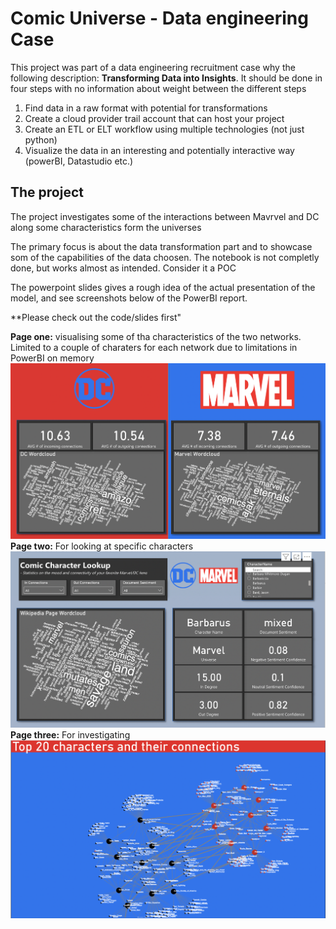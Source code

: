 # Comic Universe - Data engineering Case

This project was part of a data engineering recruitment case why the following description: **Transforming Data into Insights**. It should be done in four steps with no information about weight between the different steps
1. Find data in a raw format with potential for transformations
2. Create a cloud provider trail account that can host your project
3. Create an ETL or ELT workflow using multiple technologies (not just python)
4. Visualize the data in an interesting and potentially interactive way (powerBI, Datastudio etc.)

## The project

The project investigates some of the interactions between Mavrvel and DC along some characteristics form the universes

The primary focus is about the data transformation part and to showcase som of the capabilities of the data choosen. The notebook is not completly done, but works almost as intended. Consider it a POC

The powerpoint slides gives a rough idea of the actual presentation of the model, and see screenshots below of the PowerBI report.

**Please check out the code/slides first"

**Page one:** visualising some of tha characteristics of the two networks. Limited to a couple of charaters for each network due to limitations in PowerBI on memory
![Getting Started](./MarvelDCPage.png)
**Page two:** For looking at specific characters
![Getting Started](./CharacterLookupPage.png)
**Page three:** For investigating 
![fesfesn](./ConnectedComponentPage.png)

